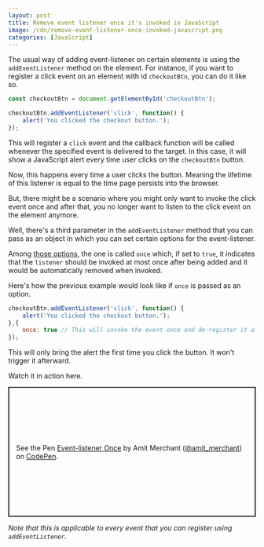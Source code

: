 ```yaml
---
layout: post
title: Remove event listener once it's invoked in JavaScript 
image: /cdn/remove-event-listener-once-invoked-javascript.png
categories: [JavaScript]
---
```


The usual way of adding event-listener on certain elements is using the `addEventListener` method on the element. For instance, if you want to register a click event on an element with id `checkoutBtn`, you can do it like so.

```js
const checkoutBtn = document.getElementById('checkoutBtn');

checkoutBtn.addEventListener('click', function() {
    alert('You clicked the checkout button.');
});
```

This will register a `click` event and the callback function will be called whenever the specified event is delivered to the target. In this case, it will show a JavaScript alert every time user clicks on the `checkoutBtn` button.

Now, this happens every time a user clicks the button. Meaning the lifetime of this listener is equal to the time page persists into the browser.

But, there might be a scenario where you might only want to invoke the click event once and after that, you no longer want to listen to the click event on the element anymore.

Well, there's a third parameter in the `addEventListener` method that you can pass as an object in which you can set certain options for the event-listener.

Among [those options](https://developer.mozilla.org/en-US/docs/Web/API/EventTarget/addEventListener#Parameters), the one is called `once` which, if set to `true`, it indicates that the `listener` should be invoked at most once after being added and it would be automatically removed when invoked.

Here's how the previous example would look like if `once` is passed as an option.

```js
checkoutBtn.addEventListener('click', function() {
    alert('You clicked the checkout button.');
},{
    once: true // This will invoke the event once and de-register it afterward
});
```

This will only bring the alert the first time you click the button. It won't trigger it afterward.

Watch it in action here.

<p class="codepen" data-height="265" data-theme-id="light" data-default-tab="js,result" data-user="amit_merchant" data-slug-hash="jOWoKJJ" style="height: 265px; box-sizing: border-box; display: flex; align-items: center; justify-content: center; border: 2px solid; margin: 1em 0; padding: 1em;" data-pen-title="Event-listener Once">
  <span>See the Pen <a href="https://codepen.io/amit_merchant/pen/jOWoKJJ">
  Event-listener Once</a> by Amit Merchant (<a href="https://codepen.io/amit_merchant">@amit_merchant</a>)
  on <a href="https://codepen.io">CodePen</a>.</span>
</p>
<script async src="https://static.codepen.io/assets/embed/ei.js"></script>

*Note that this is applicable to every event that you can register using `addEventListener`.*